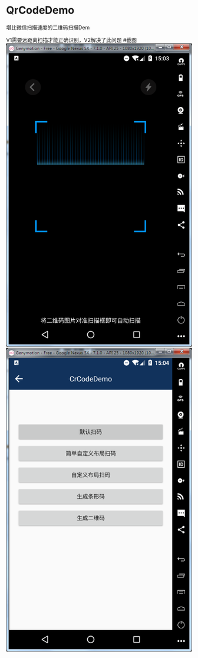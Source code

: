 # QrCodeDemo
堪比微信扫描速度的二维码扫描Dem

V1需要远距离扫描才能正确识别，V2解决了此问题
#截图
![](screenshot/qrcodedemo_1.png) ![](screenshot/qrcodedemo_2.png)
